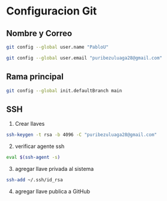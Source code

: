 # Configuracion Git

## Nombre y Correo
```bash
git config --global user.name "PabloU"
```
```bash
git config --global user.email "puribezuluaga28@gmail.com"
```

## Rama principal
```bash
git config --global init.defaultBranch main
```

## SSH

1. Crear llaves
```bash
ssh-keygen -t rsa -b 4096 -C "puribezuluaga28@gmail.com"
```
2. verificar agente ssh
```bash
eval $(ssh-agent -s)
```
3. agregar llave privada al sistema
```bash
ssh-add ~/.ssh/id_rsa
```
4. agregar llave publica a GitHub